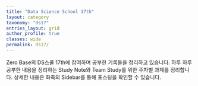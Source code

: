 ```yaml
---
title: "Data Science School 17th"
layout: category
taxonomy: "ds17"
entries_layout: grid
author_profile: true
classes: wide
permalink: ds17/
---
```


Zero Base의 DS스쿨 17th에 참여하며 공부한 기록들을 정리하고 있습니다.
하루 하루 공부한 내용을 정리하는 Study Note와 Team Study를 위한 주차별 과제를 정리합니다. 상세한 내용은 좌측의 Sidebar를 통해 포스팅을 확인할 수 있습니다.